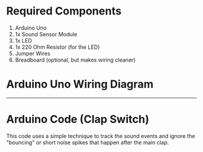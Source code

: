 # Required Components

1. Arduino Uno
2. 1x Sound Sensor Module
3. 1x LED
4. 1x 220 Ohm Resistor (for the LED)
5. Jumper Wires
6. Breadboard (optional, but makes wiring cleaner)
  


  
# Arduino Uno Wiring Diagram
-----------------------------

# Arduino Code (Clap Switch)

This code uses a simple technique to track the sound events and ignore the "bouncing" or short noise spikes that happen after the main clap.